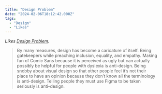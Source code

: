 ```yaml
---
title: "Design Problem"
date: "2024-02-06T18:12:42.000Z"
tags: 
  - "Design"
  - "Likes"
---
```


_Likes [Design Problem](https://www.breakfastletters.com/design-problem)._

> By many measures, design has become a caricature of itself. Being gatekeepers while preaching inclusion, equality, and empathy. Making fun of Comic Sans because it is perceived as ugly but can actually possibly be helpful for people with dyslexia is anti-design. Being snobby about visual design so that other people feel it’s not their place to have an opinion because they don’t know all the terminology is anti-design. Telling people they must use Figma to be taken seriously is anti-design.
